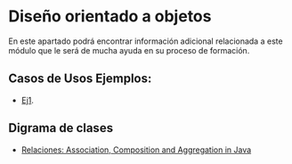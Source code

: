 # Diseño orientado a objetos

En este apartado podrá encontrar información adicional relacionada a este módulo que le será de mucha ayuda en su proceso de formación. 

## Casos de Usos Ejemplos:
- [Ej1](https://www.codecompiling.net/files/slides/UML_clase_02_UML_casos_de_uso.pdf).

## Digrama de clases 
- [Relaciones: Association, Composition and Aggregation in Java](https://www.geeksforgeeks.org/association-composition-aggregation-java/) 



